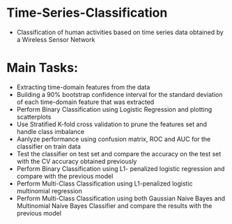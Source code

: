 # Time-Series-Classification

- Classification of human activities based on time series data obtained by a Wireless Sensor Network

# Main Tasks:

- Extracting time-domain features from the data
- Building a 90% bootstrap confidence interval for the standard deviation of each time-domain feature that was extracted
- Perform Binary Classification using Logistic Regression and plotting scatterplots 
- Use Stratified K-fold cross validation to prune the features set and handle class imbalance
- Aanlyze performance using confusion matrix, ROC and AUC for the classifier on train data
- Test the classifier on test set and compare the accuracy on the test set with the CV accuracy obtained previously
- Perform Binary Classification using L1- penalized logistic regression and compare with the previous model
- Perform Multi-Class Classification using L1-penalized logistic multinomial regression 
- Perform Multi-Class Classification using both Gaussian Naive Bayes and Multinomial Naive Bayes Classifier and compare the results with     the previous model
